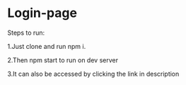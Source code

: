 # Login-page
Steps to run:

1.Just clone and run npm i. 

2.Then npm start to run on dev server

3.It can also be accessed by clicking the link in description
